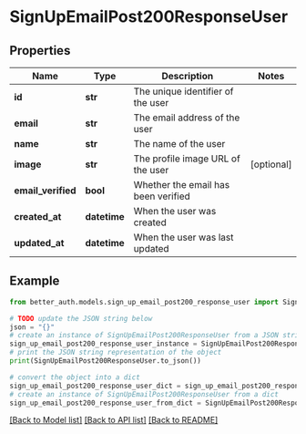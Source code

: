 # SignUpEmailPost200ResponseUser


## Properties

Name | Type | Description | Notes
------------ | ------------- | ------------- | -------------
**id** | **str** | The unique identifier of the user | 
**email** | **str** | The email address of the user | 
**name** | **str** | The name of the user | 
**image** | **str** | The profile image URL of the user | [optional] 
**email_verified** | **bool** | Whether the email has been verified | 
**created_at** | **datetime** | When the user was created | 
**updated_at** | **datetime** | When the user was last updated | 

## Example

```python
from better_auth.models.sign_up_email_post200_response_user import SignUpEmailPost200ResponseUser

# TODO update the JSON string below
json = "{}"
# create an instance of SignUpEmailPost200ResponseUser from a JSON string
sign_up_email_post200_response_user_instance = SignUpEmailPost200ResponseUser.from_json(json)
# print the JSON string representation of the object
print(SignUpEmailPost200ResponseUser.to_json())

# convert the object into a dict
sign_up_email_post200_response_user_dict = sign_up_email_post200_response_user_instance.to_dict()
# create an instance of SignUpEmailPost200ResponseUser from a dict
sign_up_email_post200_response_user_from_dict = SignUpEmailPost200ResponseUser.from_dict(sign_up_email_post200_response_user_dict)
```
[[Back to Model list]](../README.md#documentation-for-models) [[Back to API list]](../README.md#documentation-for-api-endpoints) [[Back to README]](../README.md)


